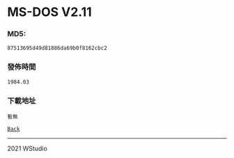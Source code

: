 # MS-DOS V2.11
### MD5:
`87513695d49d81886da69b0f8162cbc2` 
### 發佈時間
`1984.03`
### 下載地址
`暫無`
   
[`Back`](../)   
   
----------------------------------
2021 WStudio  
